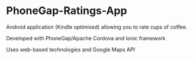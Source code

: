 # PhoneGap-Ratings-App
Android application (Kindle optimised) allowing you to rate cups of coffee. 

Developed with PhoneGap/Apache Cordova and Ionic framework

Uses web-based technologies and Google Maps API
